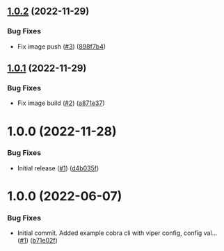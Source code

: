 ## [1.0.2](https://github.com/catalystsquad/go-notifications/compare/v1.0.1...v1.0.2) (2022-11-29)


### Bug Fixes

* Fix image push ([#3](https://github.com/catalystsquad/go-notifications/issues/3)) ([898f7b4](https://github.com/catalystsquad/go-notifications/commit/898f7b4fb448400e4551fd43e642bbca8eab1e35))

## [1.0.1](https://github.com/catalystsquad/go-notifications/compare/v1.0.0...v1.0.1) (2022-11-29)


### Bug Fixes

* Fix image build ([#2](https://github.com/catalystsquad/go-notifications/issues/2)) ([a871e37](https://github.com/catalystsquad/go-notifications/commit/a871e3702a9b9ce4d22aa96a5d0d72d84b86327a))

# 1.0.0 (2022-11-28)


### Bug Fixes

* Initial release ([#1](https://github.com/catalystsquad/go-notifications/issues/1)) ([d4b035f](https://github.com/catalystsquad/go-notifications/commit/d4b035f78b49d48740e1fd6648bee64f7614b6ff))

# 1.0.0 (2022-06-07)


### Bug Fixes

* Initial commit. Added example cobra cli with viper config, config val… ([#1](https://github.com/catalystsquad/template-go-cobra-app/issues/1)) ([b71e02f](https://github.com/catalystsquad/template-go-cobra-app/commit/b71e02f901152916e4c7c08e21461338ad3d04d8))
